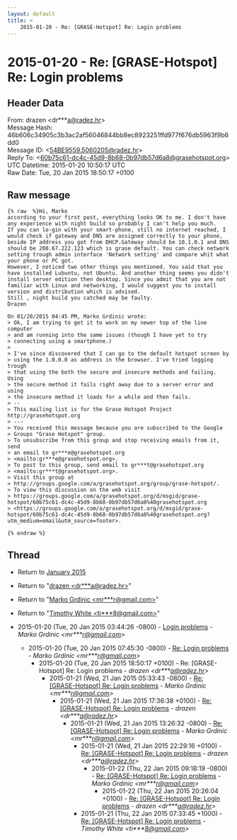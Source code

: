 ```yaml
---
layout: default
title: >
    2015-01-20 - Re: [GRASE-Hotspot] Re: Login problems
---
```


# 2015-01-20 - Re: [GRASE-Hotspot] Re: Login problems

## Header Data

From: drazen \<dr***a@radez.hr\><br>
Message Hash: 46b606c34905c3b3ac2af56046844bb8ec8923251ffd977f676db5963f9b6dd0<br>
Message ID: \<54BE9559.5060205@radez.hr\><br>
Reply To: \<60b75c61-dc4c-45d9-8b68-0b97db57d6a8@grasehotspot.org\><br>
UTC Datetime: 2015-01-20 10:50:17 UTC<br>
Raw Date: Tue, 20 Jan 2015 18:50:17 +0100<br>

## Raw message

```
{% raw  %}Hi, Marko
according to your first post, everything looks OK to me. I don't have 
any experience with night build so probably I can't help you much.
If you can lo-gin with your smart-phone, still no internet reached, I 
would check if gateway and DNS are assigned correctly to your phone, 
beside IP address you got from DHCP.Gateway should be 10.1.0.1 and DNS 
should be 208.67.222.123 which is grase default. You can check network 
setting trough admin interface 'Network setting' and compare whit what 
your phone or PC got.
However, I noticed two other things you mentioned. You said that you 
have installed Lubuntu, not Ubuntu. And another thing seems you didn't 
install server edition then desktop. Since you admit that you are not 
familiar with Linux and networking, I would suggest you to install 
version and distribution which is advised.
Still , night build you catched may be faulty.
Drazen

On 01/20/2015 04:45 PM, Marko Grdinic wrote:
> Ok, I am trying to get it to work on my newer top of the line computer 
> and am running into the same issues (though I have yet to try 
> connecting using a smartphone.)
>
> I've since discovered that I can go to the default hotspot screen by 
> using the 1.0.0.0 as address in the browser. I've tried logging trough 
> that using the both the secure and insecure methods and failing. Using 
> the secure method it fails right away due to a server error and using 
> the insecure method it loads for a while and then fails.
> -- 
> This mailing list is for the Grase Hotspot Project http://grasehotspot.org
> ---
> You received this message because you are subscribed to the Google 
> Groups "Grase Hotspot" group.
> To unsubscribe from this group and stop receiving emails from it, send 
> an email to gr***e@grasehotspot.org 
> <mailto:gr***e@grasehotspot.org>.
> To post to this group, send email to gr***t@grasehotspot.org 
> <mailto:gr***t@grasehotspot.org>.
> Visit this group at 
> http://groups.google.com/a/grasehotspot.org/group/grase-hotspot/.
> To view this discussion on the web visit 
> https://groups.google.com/a/grasehotspot.org/d/msgid/grase-hotspot/60b75c61-dc4c-45d9-8b68-0b97db57d6a8%40grasehotspot.org 
> <https://groups.google.com/a/grasehotspot.org/d/msgid/grase-hotspot/60b75c61-dc4c-45d9-8b68-0b97db57d6a8%40grasehotspot.org?utm_medium=email&utm_source=footer>.

{% endraw %}
```

## Thread

+ Return to [January 2015](/archive/2015/01)

+ Return to "[drazen <dr***a<span>@</span>radez.hr>](/authors/dr___a_at_radez_hr)"
+ Return to "[Marko Grdinic <mr***r<span>@</span>gmail.com>](/authors/mr___r_at_gmail_com)"
+ Return to "[Timothy White <ti***8<span>@</span>gmail.com>](/authors/ti___8_at_gmail_com)"

+ 2015-01-20 (Tue, 20 Jan 2015 03:44:26 -0800) - [Login problems](/archive/2015/01/a38919bfe3f3ab55a3562c73060552a0a295a815c5e23c1021cc9e464aff3d05) - _Marko Grdinic \<mr***r@gmail.com\>_
  + 2015-01-20 (Tue, 20 Jan 2015 07:45:30 -0800) - [Re: Login problems](/archive/2015/01/4f2b246149a2e3897277919b5501d4dd682b639d5359ffb4b7661b5a96c51b3d) - _Marko Grdinic \<mr***r@gmail.com\>_
    + 2015-01-20 (Tue, 20 Jan 2015 18:50:17 +0100) - Re: [GRASE-Hotspot] Re: Login problems - _drazen \<dr***a@radez.hr\>_
      + 2015-01-21 (Wed, 21 Jan 2015 05:33:43 -0800) - [Re: [GRASE-Hotspot] Re: Login problems](/archive/2015/01/bbd1b29c2193e09e926d8c1885c17ac8d025adc6a933adec4ebc1d24a3c17ad0) - _Marko Grdinic \<mr***r@gmail.com\>_
        + 2015-01-21 (Wed, 21 Jan 2015 17:36:38 +0100) - [Re: [GRASE-Hotspot] Re: Login problems](/archive/2015/01/582bb4b4a87faef044336a4880357ed3e5a0c8d53ec752806d4832821d97071c) - _drazen \<dr***a@radez.hr\>_
          + 2015-01-21 (Wed, 21 Jan 2015 13:26:32 -0800) - [Re: [GRASE-Hotspot] Re: Login problems](/archive/2015/01/5898847444b810447be2ecb1cc0c041fadb04b52ddbe8b6bf80654f5674b9dc9) - _Marko Grdinic \<mr***r@gmail.com\>_
            + 2015-01-21 (Wed, 21 Jan 2015 22:29:16 +0100) - [Re: [GRASE-Hotspot] Re: Login problems](/archive/2015/01/dc6a729a7fa712296ef5f4484e878d8c6efbde35e0fb0b4ed9531c229cf1186f) - _drazen \<dr***a@radez.hr\>_
              + 2015-01-22 (Thu, 22 Jan 2015 09:18:19 -0800) - [Re: [GRASE-Hotspot] Re: Login problems](/archive/2015/01/88c0ecc9cf876a20b2e84a7304f1834dee05ba35462329f8454a4cedbd410342) - _Marko Grdinic \<mr***r@gmail.com\>_
                + 2015-01-22 (Thu, 22 Jan 2015 20:26:04 +0100) - [Re: [GRASE-Hotspot] Re: Login problems](/archive/2015/01/60884c9e1215fbb6688b4cd1686b5a5003e432b64b4705fea6e41b80aec2bad4) - _drazen \<dr***a@radez.hr\>_
            + 2015-01-21 (Thu, 22 Jan 2015 07:33:45 +1000) - [Re: [GRASE-Hotspot] Re: Login problems](/archive/2015/01/eab9a4840e6be92c510c746b5258cf9c0996357dc9822c9affec3bcc017b0c93) - _Timothy White \<ti***8@gmail.com\>_

